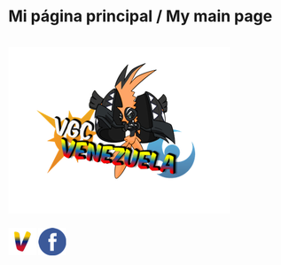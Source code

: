 # Mi página principal / My main page

# [![VGC Venezuela][logo]](https://jalexl07.github.io/LigaVGCVenezuela/ "Liga VGC Venezuela")

[![Home][web]](https://jalexl07.github.io/ "Home") [![Mi Facebook][facebook]](https://www.facebook.com/jalexander07 "Mi Facebook")

[facebook]: https://github.com/JAlexL07/JAlexL07.github.io/raw/master/images/fb-icon.png "Grupo de Facebook"
[web]: https://github.com/JAlexL07/JAlexL07.github.io/raw/master/images/web-icon.png "Home"
[logo]: https://github.com/JAlexL07/JAlexL07.github.io/raw/master/images/logo1.png "Logo"